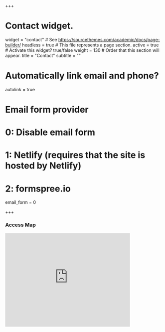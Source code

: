 +++
# Contact widget.
widget = "contact"  # See https://sourcethemes.com/academic/docs/page-builder/
headless = true  # This file represents a page section.
active = true  # Activate this widget? true/false
weight = 130  # Order that this section will appear.
title = "Contact"
subtitle = ""
# Automatically link email and phone?
autolink = true
# Email form provider
#   0: Disable email form
#   1: Netlify (requires that the site is hosted by Netlify)
#   2: formspree.io
email_form = 0

+++


### Access Map

<iframe src="https://www.google.com/maps/embed?pb=!1m14!1m8!1m3!1d12165.663447473635!2d-3.7661221!3d40.3331199!3m2!1i1024!2i768!4f13.1!3m3!1m2!1s0x0%3A0x5d851c64528aead6!2sEdificio%20Agustin%20de%20Betancourt!5e0!3m2!1ses!2ses!4v1570118060144!5m2!1ses!2ses" width="400" height="300" frameborder="0" style="border:0;" allowfullscreen=""></iframe>
